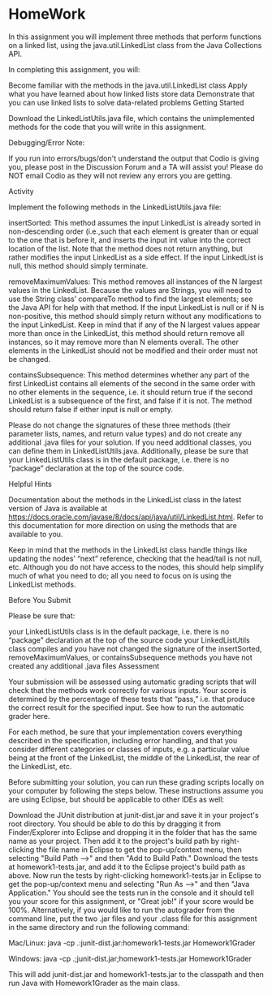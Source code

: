 # HomeWork
 In this assignment you will implement three methods that perform functions on a linked list, using the java.util.LinkedList class from the Java Collections API.

In completing this assignment, you will:

Become familiar with the methods in the java.util.LinkedList class
Apply what you have learned about how linked lists store data
Demonstrate that you can use linked lists to solve data-related problems
Getting Started

Download the LinkedListUtils.java file, which contains the unimplemented methods for the code that you will write in this assignment.

Debugging/Error Note:

If you run into errors/bugs/don't understand the output that Codio is giving you, please post in the Discussion Forum and a TA will assist you!  Please do NOT email Codio as they will not review any errors you are getting.

Activity

Implement the following methods in the LinkedListUtils.java file:

insertSorted: This method assumes the input LinkedList is already sorted in non-descending order (i.e.,such that each element is greater than or equal to the one that is before it, and inserts the input int value into the correct location of the list. Note that the method does not return anything, but rather modifies the input LinkedList as a side effect. If the input LinkedList is null, this method should simply terminate.

removeMaximumValues: This method removes all instances of the N largest values in the LinkedList. Because the values are Strings, you will need to use the String class’ compareTo method to find the largest elements; see the Java API for help with that method. If the input LinkedList is null or if N is non-positive, this method should simply return without any modifications to the input LinkedList. Keep in mind that if any of the N largest values appear more than once in the LinkedList, this method should return remove all instances, so it may remove more than N elements overall. The other elements in the LinkedList should not be modified and their order must not be changed.

containsSubsequence: This method determines whether any part of the first LinkedList contains all elements of the second in the same order with no other elements in the sequence, i.e. it should return true if the second LinkedList is a subsequence of the first, and false if it is not. The method should return false if either input is null or empty.

Please do not change the signatures of these three methods (their parameter lists, names, and return value types) and do not create any additional .java files for your solution. If you need additional classes, you can define them in LinkedListUtils.java. Additionally, please be sure that your LinkedListUtils class is in the default package, i.e. there is no “package” declaration at the top of the source code.

Helpful Hints

Documentation about the methods in the LinkedList class in the latest version of Java is available at https://docs.oracle.com/javase/8/docs/api/java/util/LinkedList.html. Refer to this documentation for more direction on using the methods that are available to you.

Keep in mind that the methods in the LinkedList class handle things like updating the nodes’ “next” reference, checking that the head/tail is not null, etc. Although you do not have access to the nodes, this should help simplify much of what you need to do; all you need to focus on is using the LinkedList methods.

Before You Submit

Please be sure that:

your LinkedListUtils class is in the default package, i.e. there is no “package” declaration at the top of the source code
your LinkedListUtils class compiles and you have not changed the signature of the insertSorted, removeMaximumValues, or containsSubsequence methods
you have not created any additional .java files
Assessment

Your submission will be assessed using automatic grading scripts that will check that the methods work correctly for various inputs. Your score is determined by the percentage of these tests that “pass,” i.e. that produce the correct result for the specified input. See how to run the automatic grader here.  

For each method, be sure that your implementation covers everything described in the specification, including error handling, and that you consider different categories or classes of inputs, e.g. a particular value being at the front of the LinkedList, the middle of the LinkedList, the rear of the LinkedList, etc.

Before submitting your solution, you can run these grading scripts locally on your computer by following the steps below. These instructions assume you are using Eclipse, but should be applicable to other IDEs as well:

Download the JUnit distribution at junit-dist.jar and save it in your project's root directory. You should be able to do this by dragging it from Finder/Explorer into Eclipse and dropping it in the folder that has the same name as your project. Then add it to the project's build path by right-clicking the file name in Eclipse to get the pop-up/context menu, then selecting "Build Path -->" and then "Add to Build Path."
Download the tests at homework1-tests.jar, and add it to the Eclipse project's build path as above.
Now run the tests by right-clicking homework1-tests.jar in Eclipse to get the pop-up/context menu and selecting "Run As -->" and then "Java Application." You should see the tests run in the console and it should tell you your score for this assignment, or "Great job!" if your score would be 100%.
Alternatively, if you would like to run the autograder from the command line, put the two .jar files and your .class file for this assignment in the same directory and run the following command:

Mac/Linux: java -cp .:junit-dist.jar:homework1-tests.jar Homework1Grader

Windows: java -cp .;junit-dist.jar;homework1-tests.jar Homework1Grader

This will add junit-dist.jar and homework1-tests.jar to the classpath and then run Java with Homework1Grader as the main class.
